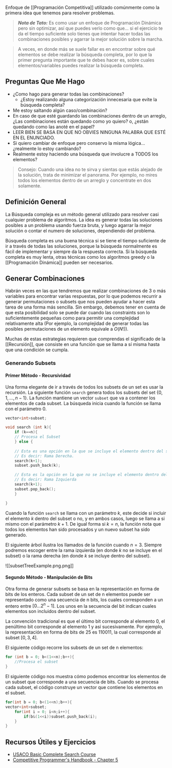Enfoque de [[Programación Competitiva]] utilizado comúnmente como la primera idea que tenemos para resolver problemas.

>***Nota de Tato:*** Es como usar un enfoque de Programación Dinámica pero sin optimizar, así que puedes verlo como que... si el ejercicio te da el tiempo suficiente solo tienes que intentar hacer todas las combinaciones posibles y agarrar la mejor solución sobre la marcha.

> A veces, en donde más se suele fallar es en encontrar sobre qué elementos se debe realizar la búsqueda completa, por lo que la primer pregunta importante que te debes hacer es, sobre cuales elementos/variables puedes realizar la búsqueda completa.

## Preguntas Que Me Hago

- ¿Como hago para generar todas las combinaciones?
	- ¿Estoy realizando alguna categorización innecesaria que evite la búsqueda completa?
- Me estoy saltando algún caso/combinación?
- En caso de que esté guardando las combinaciones dentro de un arreglo, ¿Las combinaciones están quedando como yo quiero? o, ¿están quedando como las anoté en el papel?
- LEER BIEN SE BASA EN QUE NO OBVIES NINGUNA PALABRA QUE ESTÉ EN EL ENUNCIADO.
- Si quiero cambiar de enfoque pero conservo la misma lógica... ¿realmente lo estoy cambiando?
- Realmente estoy haciendo una búsqueda que involucre a TODOS los elementos?

> Consejo: Cuando una idea no te sirva y sientas que estás alejado de la solución, trata de minimizar el panorama. Por ejemplo, no mires todos los elementos dentro de un arreglo y concentrate en dos solamente.
## Definición General

La Búsqueda compleja es un método general utilizado para resolver casi cualquier problema de algoritmos. La idea es generar todas las soluciones posibles a un problema usando fuerza bruta, y luego agarrar la mejor solución o contar el numero de soluciones, dependiendo del problema. 

Búsqueda completa es una buena técnica si se tiene el tiempo suficiente de ir a través de todas las soluciones, porque la búsqueda normalmente es fácil de implementar y siempre da la respuesta correcta. Si la búsqueda completa es muy lenta, otras técnicas como los algoritmos greedy o la [[Programación Dinámica]] pueden ser necesarios.

## Generar Combinaciones

Habrán veces en las que tendremos que realizar combinaciones de 3 o más variables para encontrar varias respuestas, por lo que podemos recurrir a generar permutaciones o subsets que nos pueden ayudar a hacer esta tarea de una forma más sencilla. Sin embargo, debemos tener en cuenta de que esta posibilidad solo se puede dar cuando las constraints son lo suficientemente pequeñas como para permitir una complejidad relativamente alta (Por ejemplo, la complejidad de generar todas las posibles permutaciones de un elemento equivale a $O(N!)$).   

Muchas de estas estrategias requieren que comprendas el significado de la [[Recursión]], que consiste en una función que se llama a sí misma hasta que una condición se cumpla.

### Generando Subsets
#### Primer Método - Recursividad
Una forma elegante de ir a través de todos los subsets de un set es usar la recursión. La siguiente función `search` genera todos los subsets del set {$0,1,...,n-1$}. La función mantiene un vector `subset` que va a contener los elementos de cada subset. La búsqueda inicia cuando la función se llama con el parámetro 0.


```cpp
vector<int>subset;

void search (int k){
	if (k==n){
	// Procesa el Subset
	} else {
	
	// Esta es una opción en la que se incluye el elemento dentro del subset
	// Es decir: Rama Derecha.
	search(k+1);
	subset.push_back(k);

	// Esta es la opción en la que no se incluye el elemento dentro del subset
	// Es decir: Rama Izquierda
	search(k+1);
	subset.pop_back();
	}

}
```

Cuando la función `search` se llama con un parámetro $k$, este decide si incluir el elemento $k$ dentro del subset o no, y en ambos casos, luego se llama a si mismo con el parámetro $k+1$. De igual forma si $k = n$, la función nota que todos los elementos han sido procesados y un nuevo subset ha sido generado.

El siguiente árbol ilustra los llamados de la función cuando $n = 3$. Siempre podremos escoger entre la rama izquierda (en donde $k$ no se incluye en el subset) o la rama derecha (en donde $k$ se incluye dentro del subset).

![[subsetTreeExample.png.png]]

#### Segundo Método - Manipulación de Bits
Otra forma de generar subsets se basa en la representación en forma de bits de los enteros. Cada subset de un set de n elementos puede ser representado como una secuencia de n bits, los cuales corresponden a un entero entre $[0...2^n-1]$. Los unos en la secuencia del bit indican cuales elementos son incluidos dentro del subset. 

La convención tradicional es que el último bit corresponde al elemento 0, el penúltimo bit corresponde al elemento 1 y así sucesivamente. Por ejemplo, la representación en forma de bits de $25$ es $110011$, la cual corresponde al subset $[0,3,4]$.

El siguiente código recorre los subsets de un set de n elementos:

```cpp
for (int b = 0; b<(1<<n);b++){
	//Procesa el subset
}
```

El siguiente código nos muestra cómo podemos encontrar los elementos de un subset que corresponde a una secuencia de bits. Cuando se procesa cada subset, el código construye un vector que contiene los elementos en el subset.

```cpp
for(int b = 0; b<(1<<n);b++){
vector<int>subset;
	for(int i = 0; i<n;i++){
		if(b&(1<<i))subset.push_back(i);
	}
}
```


## Recursos Útiles y Ejercicios

- [USACO Basic Complete Search Course](https://usaco.guide/bronze/intro-complete)
- [Competitive Programmer's Handbook - Chapter 5](https://usaco.guide/CPH.pdf)
